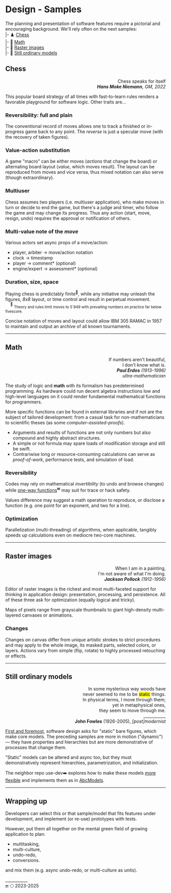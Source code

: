 # Design - Samples

The planning and presentation of software features require a pictorial and encouraging background. We'll rely often on the next samples:\
|- ♟️ [Chess](#chess)\
|- 🧮 [Math](#math)\
|- 🎨 [Raster images](#raster-images)\
|- 🧱 [Still ordinary models](#still-models)

## Chess

<p dir=rtl>Chess speaks for itself<br><i><b>Hans Moke Niemann</b>, GM, 2022</i></p>

This popular board strategy of all times with fast-to-learn rules renders a favorable playground for software logic.  Other traits are...

### Reversibility: full and plain

The conventional record of moves allows one to track a finished or in-progress game back to any point. The _reverse_ is just a specular move (with the recovery of taken figures).

### Value-action substitution

A game "macro" can be either moves (*actions* that change the board) or alternating board layout (*value*, which moves result). 
The layout can be reproduced from moves and vice versa, thus mixed notation can also serve (though extraordinary).

### Multiuser

Chess assumes two players (i.e. multiuser application), who make moves in turn or decide to end the game, but there's a judge and timer, who follow the game and may change its progress.
Thus any action (start, move, resign, undo) requires the approval or notification of others.

### Multi-value note of the _move_

Various actors set async props of a move/action:

+ player, arbiter &rarr; move/action notation
+ clock &rarr; timestamp
+ player &rarr; comment* (optional)
+ engine/expert &rarr; assessment* (optional)

### Duration, size, space

Playing chess is predictably finite<sup>:1234:</sup>, while any initiative may unleash the figures, _8x8_ layout, or time control and result in perpetual movement.\
&nbsp;&nbsp;&nbsp;&nbsp;<sup>:1234:</sup>&nbsp;<sub>Theory and rules limit moves to 5`949 with prevailing numbers on practice far below fivescore.</sub>

Concise notation of moves and layout could allow IBM&nbsp;305 RAMAC in 1957 to maintain and output an archive of all known tournaments.

---

## Math

<p dir=rtl>,If numbers aren't beautiful<br />.I don't know what is<br ><i><b>Paul Erdos</b> (1913-1996)<br />ultra-mathematician</i></p>

The study of logic and **math** with its formalism has predetermined programming. As hardware could run decent algebra instructions low and high-level languages on it could render fundamental mathematical functions for programmers.

More specific functions can be found in external libraries and if not are the subject of tailored development: from a casual task for non-mathematicians to scientific theses (as some _computer-assisted-proofs_). 

* Arguments and results of functions are not only numbers but also compound and highly abstract structures. 
* A simple or not formula may spare loads of modification storage and still be swift. 
* Contrariwise long or resource-consuming calculations can serve as _proof-of-work_, performance tests, and simulation of load.

### Reversibility

Codes may rely on mathematical *invertibility* (to undo and browse changes) while [one-way functions](https://en.wikipedia.org/wiki/One-way_function)<sup><b>w</b></sup> may suit for trace or hack safety.

Values difference may suggest a math operation to reproduce, or disclose a function (e.g. one point for an exponent, and two for a line).

### Optimization

Parallelization (multi-threading) of algorithms, when applicable, tangibly speeds up calculations even on mediocre two-core machines.

---

## Raster images

<p dir=rtl>,When I am in a painting<br>.I'm not aware of what I'm doing<br><i><b>Jackson Pollock</b> (1912-1956) </i></p>

Editor of raster images is the richest and most multi-faceted support for thinking in application design: presentation, processing, and persistence. 
All of these three ask for optimization (equally logical and tricky).

Maps of pixels range from grayscale thumbnails to giant high-density multi-layered canvases or animations. 

### Changes

Changes on canvas differ from unique artistic strokes to strict procedures and may apply to the whole image, its masked parts, selected colors, or layers. 
Actions vary from simple (flip, rotate) to highly processed retouching or effects.

---

## <a id="still-models">Still ordinary models

<p dir=rtl>In some mysterious way woods have<br />
.never seemed to me to be <mark>static</mark> things<br />
;In physical terms, I move through them<br />
,yet in metaphysical ones<br />
.they seem to move through me<br />
___________<br />
<b>John Fowles</b> (1926-2005), <i>[post]modernist</i></p>

<ins>First and foremost</ins>, software design asks for "static" bare figures, which make core models. The preceding samples are more in motion ("dynamic") &mdash; they have properties and hierarchies but are more demonstrative of processes that change them.

"Static" models can be altered and async too, but they must demonstratively represent hierarchies, parametrization, and initialization. 

The neighbor repo use-dev➡️ explores how to make these models [more flexible](https://github.com/Kyriosity/use-dev/blob/main/README+/techniques/README+/PropT_RW-Model/README.md) and implements them as in [AbcModels](https://github.com/Kyriosity/use-dev/tree/main/src/TuttiFrutti/AbcModels).

---

## Wrapping up

Developers can select this or that sample/model that fits features under development, and implement (or re-use) prototypes with tests. 

However, put them all together on the mental green field of growing application to plan:

+ multitasking,
+ multi-culture,
+ undo-redo,
+ conversions.

and mix them (e.g. async undo-redo,  or multi-culture as units).

\___________\
🔚 🌕 2023-2025
